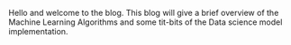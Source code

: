 Hello and welcome to the blog. This blog will give a brief overview of the Machine Learning Algorithms and some tit-bits of the Data science model implementation.
